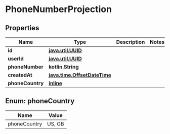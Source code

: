 
# PhoneNumberProjection

## Properties
Name | Type | Description | Notes
------------ | ------------- | ------------- | -------------
**id** | [**java.util.UUID**](java.util.UUID) |  | 
**userId** | [**java.util.UUID**](java.util.UUID) |  | 
**phoneNumber** | **kotlin.String** |  | 
**createdAt** | [**java.time.OffsetDateTime**](java.time.OffsetDateTime) |  | 
**phoneCountry** | [**inline**](#PhoneCountryEnum) |  | 


<a name="PhoneCountryEnum"></a>
## Enum: phoneCountry
Name | Value
---- | -----
phoneCountry | US, GB



